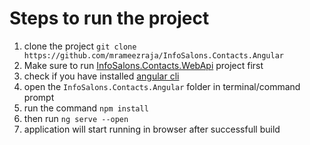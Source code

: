 # Steps to run the project

1. clone the project `git clone https://github.com/mrameezraja/InfoSalons.Contacts.Angular`
2. Make sure to run [InfoSalons.Contacts.WebApi](https://github.com/mrameezraja/InfoSalons.Contacts.WebApi) project first
3. check if you have installed [angular cli](https://cli.angular.io/)
4. open the `InfoSalons.Contacts.Angular` folder in terminal/command prompt
5. run the command `npm install`
6. then run `ng serve --open`
7. application will start running in browser after successfull build